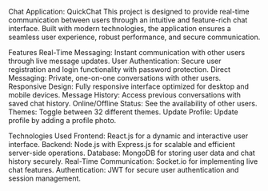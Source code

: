 Chat Application: QuickChat
This project is designed to provide real-time communication between users through an intuitive and feature-rich chat interface. Built with modern technologies, the application ensures a seamless user experience, robust performance, and secure communication.

Features
Real-Time Messaging: Instant communication with other users through live message updates.
User Authentication: Secure user registration and login functionality with password protection.
Direct Messaging: Private, one-on-one conversations with other users.
Responsive Design: Fully responsive interface optimized for desktop and mobile devices.
Message History: Access previous conversations with saved chat history.
Online/Offline Status: See the availability of other users.
Themes: Toggle between 32 different themes.
Update Profile: Update profile by adding a profile photo.

Technologies Used
Frontend: React.js for a dynamic and interactive user interface.
Backend: Node.js with Express.js for scalable and efficient server-side operations.
Database: MongoDB for storing user data and chat history securely.
Real-Time Communication: Socket.io for implementing live chat features.
Authentication: JWT for secure user authentication and session management.
